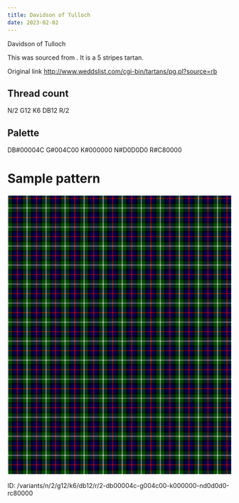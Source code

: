 ```yaml
---
title: Davidson of Tulloch
date: 2023-02-02
---
```

Davidson of Tulloch

This was sourced from <no value>.  It is a 5 stripes tartan.

Original link http://www.weddslist.com/cgi-bin/tartans/pg.pl?source=rb

## Thread count
N/2 G12 K6 DB12 R/2

## Palette
DB#00004C G#004C00 K#000000 N#D0D0D0 R#C80000

# Sample pattern

![Tartan detail](tartan.png "N/2 G12 K6 DB12 R/2 tartan")

ID: /variants/n/2/g12/k6/db12/r/2-db00004c-g004c00-k000000-nd0d0d0-rc80000